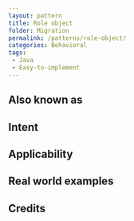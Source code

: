 ```yaml
---
layout: pattern
title: Role object
folder: Migration
permalink: /patterns/role-object/
categories: Behavioral
tags:
 - Java
 - Easy-to-implement
---
```


## Also known as

## Intent

## Applicability

## Real world examples

## Credits
